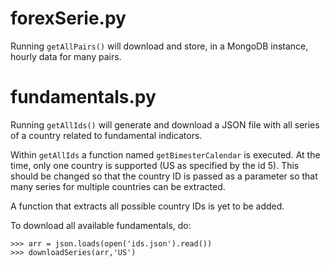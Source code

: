 # forexSerie.py

Running `getAllPairs()` will download and store, in a MongoDB instance, hourly data for many pairs.

# fundamentals.py

Running ```getAllIds()``` will generate and download a JSON file with all series of a country related to fundamental indicators.

Within `getAllIds` a function named `getBimesterCalendar` is executed. At the time, only one country is supported (US as specified by the id 5). This should be changed so that the country ID is passed as a parameter so that many series for multiple countries can be extracted.

A function that extracts all possible country IDs is yet to be added.

To download all available fundamentals, do:

    >>> arr = json.loads(open('ids.json').read())
    >>> downloadSeries(arr,'US')
